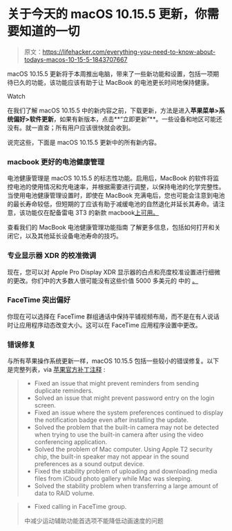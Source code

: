 # 关于今天的 macOS 10.15.5 更新，你需要知道的一切

> 原文：<https://lifehacker.com/everything-you-need-to-know-about-todays-macos-10-15-5-1843707667>

macOS 10.15.5 更新将于本周推出电脑，带来了一些新功能和设置，包括一项期待已久的功能，该功能应该有助于让 MacBook 的电池更长时间地保持健康。

Watch

在我们了解 macOS 10.15.5 中的新内容之前，下载更新，方法是进入**苹果菜单>系统偏好>软件更新**，如果有新版本，点击**“立即更新”**。一些设备和地区可能还没有。就一直查；所有用户应该很快就会收到。

说完这些，下面是 macOS 10.15.5 更新中的所有新内容。

### macbook 更好的电池健康管理

电池健康管理是 macOS 10.15.5 的标志性功能。启用后，MacBook 的软件将监控电池的使用情况和充电速率，并根据需要进行调整，以保持电池的化学完整性。当使用电池健康管理设置时，即使在 MacBook 充满电后，您也可能会注意到电池的最长寿命较低，但短期的丁应该有助于减缓电池的自然退化并延长其寿命。请注意，该功能仅在配备雷电 3T3 的新款 macbook[上可用。](https://tidbits.com/2020/05/26/macos-10-15-5-update-adds-battery-health-management/)

查看我们的 MacBook 电池健康管理功能指南 了解更多信息，包括如何打开和关闭它，以及其他延长设备电池寿命的技巧。

### 专业显示器 XDR 的校准微调

现在，您可以对 Apple Pro Display XDR 显示器的白点和亮度校准设置进行细微的更改。你们中的大多数人很可能没有这些价值 5000 多美元的 中的 [。](https://www.apple.com/shop/buy-mac/pro-display-xdr)

### FaceTime 突出偏好

你现在可以选择在 FaceTime 群组通话中保持平铺视频布局，而不是在有人说话时让应用程序动态改变大小。这可以在 FaceTime 应用程序设置中更改。

### 错误修复

与所有苹果操作系统更新一样，macOS 10.15.5 包括一些较小的错误修复。以下是完整列表，via [苹果官方补丁注释](https://support.apple.com/en-us/HT210642#macos10155) :

> *   Fixed an issue that might prevent reminders from sending duplicate reminders.
> *   Solved an issue that might prevent password entry on the login screen.
> *   Fixed an issue where the system preferences continued to display the notification badge even after installing the update.
> *   Solved the problem that the built-in camera may not be detected when trying to use the built-in camera after using the video conferencing application.
> *   Solved the problem of Mac computer. Using Apple T2 security chip, the built-in speaker may not appear in the sound preferences as a sound output device.
> *   Fixed the stability problem of uploading and downloading media files from iCloud photo gallery while Mac was sleeping.
> *   Solved the stability problem when transferring a large amount of data to RAID volume.

> *   Fixed calling in FaceTime group.
> 
> 中减少运动辅助功能首选项不能降低动画速度的问题